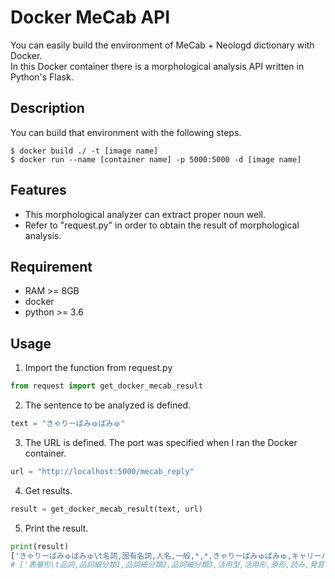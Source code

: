 # Docker MeCab API

You can easily build the environment of MeCab + Neologd dictionary with Docker.  
In this Docker container there is a morphological analysis API written in Python's Flask.

## Description

You can build that environment with the following steps.

    $ docker build ./ -t [image name]
    $ docker run --name [container name] -p 5000:5000 -d [image name]


## Features

- This morphological analyzer can extract proper noun well.
- Refer to "request.py" in order to obtain the result of morphological analysis.

## Requirement

- RAM >= 8GB
- docker
- python >= 3.6

## Usage

1. Import the function from request.py
```python
from request import get_docker_mecab_result
```

2. The sentence to be analyzed is defined.
```python
text = "きゃりーぱみゅぱみゅ"
```

3. The URL is defined. The port was specified when I ran the Docker container.
```python
url = "http://localhost:5000/mecab_reply"
```

4. Get results.
```python
result = get_docker_mecab_result(text, url)
```

5. Print the result.
```python
print(result)
['きゃりーぱみゅぱみゅ\t名詞,固有名詞,人名,一般,*,*,きゃりーぱみゅぱみゅ,キャリーパミュパミュ,キャリーパミュパミュ']
# ['表層形\t品詞,品詞細分類1,品詞細分類2,品詞細分類3,活用型,活用形,原形,読み,発音']
```
